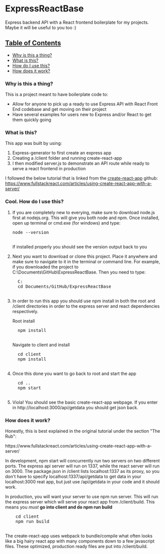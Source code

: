 # ExpressReactBase
Express backend API with a React frontend boilerplate for my projects. Maybe it will be useful to you too :)

<h2><u>Table of Contents</u></h2>
<ul>
  <li><a href="#why">Why is this a thing?</a></li>
  <li><a href="#what">What is this?</a></li>
  <li><a href="#how">How do I use this?</a></li>
  <li><a href="#work">How does it work?</a></li>
</ul>

<div id="why">
  <h3>Why is this a thing?</h3>
  This is a project meant to have boilerplate code to:<br>
  <ul>
    <li>Allow for anyone to pick up a ready to use Express API with React Front End codebase and get moving on their project</li>
    <li>Have several examples for users new to Express and/or React to get them quickly going</li>
  </ul>
</div>

<div id="what">
  <h3>What is this?</h3>
  This app was built by using: 
  <ol>
    <li>Express-generator to first create an express app</li>
    <li>Creating a /client folder and running create-react-app</li>
    <li>I then modified server.js to demonstrate an API route while ready to serve a react frontend in production</li>
  </ol>

  I followed the below tutorial that is linked from the <a href="https://github.com/facebookincubator/create-react-app">create-react-app</a> github:<br>
  https://www.fullstackreact.com/articles/using-create-react-app-with-a-server/

</div>

<div id="how">
  <h3>Cool. How do I use this?</h3>
<ol>
  <li>
    <p>
    If you are completely new to everying, make sure to download node.js first at nodejs.org. This will give you both node and npm. Once installed, open up terminal or cmd.exe (for windows) and type:
    </p>
    <pre>
node --version
    </pre>
    <p>If installed properly you should see the version output back to you</p>
  </li>
  
  <li>
    <p>
      Next you want to download or clone this project. Place it anywhere and make sure to navigate to it in the terminal or command line. For example, if you downloaded the project to C:\Documents\GitHub\ExpressReactBase. Then you need to type:
    </p>
    <pre>
  C:
  cd Documents/GitHub/ExpressReactBase
    </pre>
  </li>
  
  <li>
  <p>In order to run this app you should use npm install in both the root and /client directories in order to the express server and react dependencies respectively.</p>
  <p>Root install</p>
  <pre>
  npm install
  </pre>
  <p>Navigate to client and install</p>
  <pre>
  cd client
  npm install
  </pre>
  </li>

  <li>
  <p>Once this done you want to go back to root and start the app</p>
  <pre>
  cd ..
  npm start
  </pre>
  </li>

  <li>
  <p>
  Viola! You should see the basic create-react-app webpage.
  If you enter in http://localhost:3000/api/getdata you should get json back.
  </p>
  </li>
</ol>

    
</div>

<div id="work">
  <h3>How does it work?</h3>

  <p>Honestly, this is best explained in the original tutorial under the section "The Rub":</p>
  https://www.fullstackreact.com/articles/using-create-react-app-with-a-server/ <br>

  <p>In development, npm start will concurrently run two servers on two different ports. The express api server will run on 1337, while the react server will run on 3000. The package.json in /client lists localhost:1337 as its proxy, so you don't have to specify localhost:1337/api/getdata to get data in your localhost:3000 reat app, but just use /api/getdata in your code and it should work.</p>

  <p>In production, you will want your server to use npm run server. This will run the express server which will serve your react app from /client/build. This means you <i>must</i> <b>go into client and do npm run build</b></p>
  <pre>
    cd client
    npm run build
  </pre>
  <p>The create-react-app uses webpack to bundle/compile what often looks like a big hairy react app with many components down to a few javascript files. These optimized, production ready files are put into /client/build.</p>
</div>







